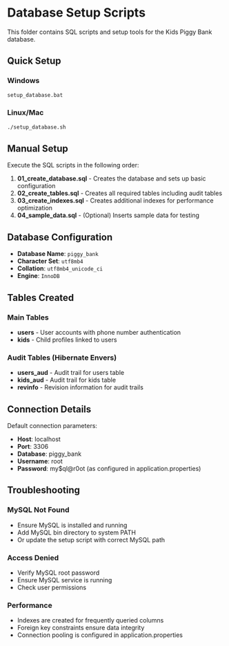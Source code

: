 # Database Setup Scripts

This folder contains SQL scripts and setup tools for the Kids Piggy Bank database.

## Quick Setup

### Windows

```cmd
setup_database.bat
```

### Linux/Mac

```bash
./setup_database.sh
```

## Manual Setup

Execute the SQL scripts in the following order:

1. **01_create_database.sql** - Creates the database and sets up basic configuration
2. **02_create_tables.sql** - Creates all required tables including audit tables
3. **03_create_indexes.sql** - Creates additional indexes for performance optimization
4. **04_sample_data.sql** - (Optional) Inserts sample data for testing

## Database Configuration

- **Database Name**: `piggy_bank`
- **Character Set**: `utf8mb4`
- **Collation**: `utf8mb4_unicode_ci`
- **Engine**: `InnoDB`

## Tables Created

### Main Tables

- **users** - User accounts with phone number authentication
- **kids** - Child profiles linked to users

### Audit Tables (Hibernate Envers)

- **users_aud** - Audit trail for users table
- **kids_aud** - Audit trail for kids table
- **revinfo** - Revision information for audit trails

## Connection Details

Default connection parameters:

- **Host**: localhost
- **Port**: 3306
- **Database**: piggy_bank
- **Username**: root
- **Password**: my$ql@r0ot (as configured in application.properties)

## Troubleshooting

### MySQL Not Found

- Ensure MySQL is installed and running
- Add MySQL bin directory to system PATH
- Or update the setup script with correct MySQL path

### Access Denied

- Verify MySQL root password
- Ensure MySQL service is running
- Check user permissions

### Performance

- Indexes are created for frequently queried columns
- Foreign key constraints ensure data integrity
- Connection pooling is configured in application.properties
